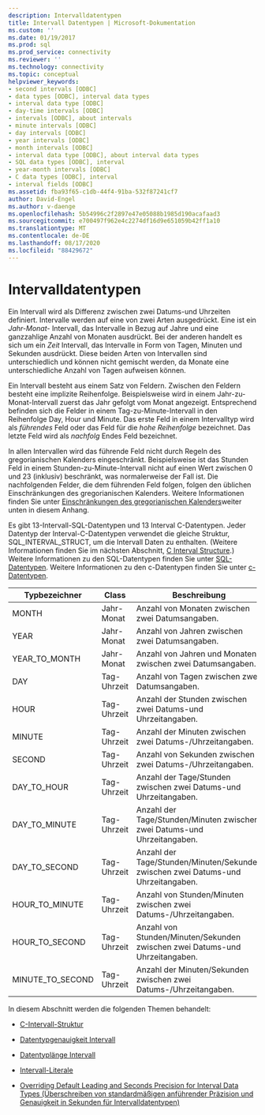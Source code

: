 ```yaml
---
description: Intervalldatentypen
title: Intervall Datentypen | Microsoft-Dokumentation
ms.custom: ''
ms.date: 01/19/2017
ms.prod: sql
ms.prod_service: connectivity
ms.reviewer: ''
ms.technology: connectivity
ms.topic: conceptual
helpviewer_keywords:
- second intervals [ODBC]
- data types [ODBC], interval data types
- interval data type [ODBC]
- day-time intervals [ODBC]
- intervals [ODBC], about intervals
- minute intervals [ODBC]
- day intervals [ODBC]
- year intervals [ODBC]
- month intervals [ODBC]
- interval data type [ODBC], about interval data types
- SQL data types [ODBC], interval
- year-month intervals [ODBC]
- C data types [ODBC], interval
- interval fields [ODBC]
ms.assetid: fba93f65-c1db-44f4-91ba-532f87241cf7
author: David-Engel
ms.author: v-daenge
ms.openlocfilehash: 5b54996c2f2897e47e05088b1985d190acafaad3
ms.sourcegitcommit: e700497f962e4c2274df16d9e651059b42ff1a10
ms.translationtype: MT
ms.contentlocale: de-DE
ms.lasthandoff: 08/17/2020
ms.locfileid: "88429672"
---
```

# <a name="interval-data-types"></a>Intervalldatentypen
Ein Intervall wird als Differenz zwischen zwei Datums-und Uhrzeiten definiert. Intervalle werden auf eine von zwei Arten ausgedrückt. Eine ist ein *Jahr-Monat-* Intervall, das Intervalle in Bezug auf Jahre und eine ganzzahlige Anzahl von Monaten ausdrückt. Bei der anderen handelt es sich um ein *Zeit* Intervall, das Intervalle in Form von Tagen, Minuten und Sekunden ausdrückt. Diese beiden Arten von Intervallen sind unterschiedlich und können nicht gemischt werden, da Monate eine unterschiedliche Anzahl von Tagen aufweisen können.  
  
 Ein Intervall besteht aus einem Satz von Feldern. Zwischen den Feldern besteht eine implizite Reihenfolge. Beispielsweise wird in einem Jahr-zu-Monat-Intervall zuerst das Jahr gefolgt vom Monat angezeigt. Entsprechend befinden sich die Felder in einem Tag-zu-Minute-Intervall in den Reihenfolge Day, Hour und Minute. Das erste Feld in einem Intervalltyp wird als *führendes* Feld oder das Feld für die *hohe Reihenfolge* bezeichnet. Das letzte Feld wird als *nachfolg* Endes Feld bezeichnet.  
  
 In allen Intervallen wird das führende Feld nicht durch Regeln des gregorianischen Kalenders eingeschränkt. Beispielsweise ist das Stunden Feld in einem Stunden-zu-Minute-Intervall nicht auf einen Wert zwischen 0 und 23 (inklusiv) beschränkt, was normalerweise der Fall ist. Die nachfolgenden Felder, die dem führenden Feld folgen, folgen den üblichen Einschränkungen des gregorianischen Kalenders. Weitere Informationen finden Sie unter [Einschränkungen des gregorianischen Kalenders](../../../odbc/reference/appendixes/constraints-of-the-gregorian-calendar.md)weiter unten in diesem Anhang.  
  
 Es gibt 13-Intervall-SQL-Datentypen und 13 Interval C-Datentypen. Jeder Datentyp der Interval-C-Datentypen verwendet die gleiche Struktur, SQL_INTERVAL_STRUCT, um die Intervall Daten zu enthalten. (Weitere Informationen finden Sie im nächsten Abschnitt, [C Interval Structure](../../../odbc/reference/appendixes/c-interval-structure.md).) Weitere Informationen zu den SQL-Datentypen finden Sie unter [SQL-Datentypen](../../../odbc/reference/appendixes/sql-data-types.md). Weitere Informationen zu den c-Datentypen finden Sie unter [c-Datentypen](../../../odbc/reference/appendixes/c-data-types.md).  
  
|Typbezeichner|Class|Beschreibung|  
|---------------------|-----------|-----------------|  
|MONTH|Jahr-Monat|Anzahl von Monaten zwischen zwei Datumsangaben.|  
|YEAR|Jahr-Monat|Anzahl von Jahren zwischen zwei Datumsangaben.|  
|YEAR_TO_MONTH|Jahr-Monat|Anzahl von Jahren und Monaten zwischen zwei Datumsangaben.|  
|DAY|Tag-Uhrzeit|Anzahl von Tagen zwischen zwei Datumsangaben.|  
|HOUR|Tag-Uhrzeit|Anzahl der Stunden zwischen zwei Datums-und Uhrzeitangaben.|  
|MINUTE|Tag-Uhrzeit|Anzahl der Minuten zwischen zwei Datums-/Uhrzeitangaben.|  
|SECOND|Tag-Uhrzeit|Anzahl von Sekunden zwischen zwei Datums-/Uhrzeitangaben.|  
|DAY_TO_HOUR|Tag-Uhrzeit|Anzahl der Tage/Stunden zwischen zwei Datums-und Uhrzeitangaben.|  
|DAY_TO_MINUTE|Tag-Uhrzeit|Anzahl der Tage/Stunden/Minuten zwischen zwei Datums-und Uhrzeitangaben.|  
|DAY_TO_SECOND|Tag-Uhrzeit|Anzahl der Tage/Stunden/Minuten/Sekunden zwischen zwei Datums-und Uhrzeitangaben.|  
|HOUR_TO_MINUTE|Tag-Uhrzeit|Anzahl von Stunden/Minuten zwischen zwei Datums-/Uhrzeitangaben.|  
|HOUR_TO_SECOND|Tag-Uhrzeit|Anzahl von Stunden/Minuten/Sekunden zwischen zwei Datums-und Uhrzeitangaben.|  
|MINUTE_TO_SECOND|Tag-Uhrzeit|Anzahl der Minuten/Sekunden zwischen zwei Datums-/Uhrzeitangaben.|  
  
 In diesem Abschnitt werden die folgenden Themen behandelt:  
  
-   [C-Intervall-Struktur](../../../odbc/reference/appendixes/c-interval-structure.md)  
  
-   [Datentypgenauigkeit Intervall](../../../odbc/reference/appendixes/interval-data-type-precision.md)  
  
-   [Datentyplänge Intervall](../../../odbc/reference/appendixes/interval-data-type-length.md)  
  
-   [Intervall-Literale](../../../odbc/reference/appendixes/interval-literals.md)  
  
-   [Overriding Default Leading and Seconds Precision for Interval Data Types (Überschreiben von standardmäßigen anführender Präzision und Genauigkeit in Sekunden für Intervalldatentypen)](../../../odbc/reference/appendixes/overriding-default-leading-and-seconds-precision-for-interval-data-types.md)
